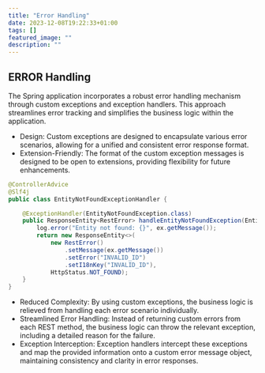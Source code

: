```yaml
---
title: "Error Handling"
date: 2023-12-08T19:22:33+01:00
tags: []
featured_image: ""
description: ""
---
```



## ERROR Handling
The Spring application incorporates a robust error handling mechanism through custom exceptions and exception handlers. This approach streamlines error tracking and simplifies the business logic within the application.


- Design: Custom exceptions are designed to encapsulate various error scenarios, allowing for a unified and consistent error response format.
- Extension-Friendly: The format of the custom exception messages is designed to be open to extensions, providing flexibility for future enhancements.

```java
@ControllerAdvice
@Slf4j
public class EntityNotFoundExceptionHandler {

    @ExceptionHandler(EntityNotFoundException.class)
    public ResponseEntity<RestError> handleEntityNotFoundException(EntityNotFoundException ex) {
        log.error("Entity not found: {}", ex.getMessage());
        return new ResponseEntity<>(
            new RestError()
                .setMessage(ex.getMessage())
                .setError("INVALID_ID")
                .setI18nKey("INVALID_ID"), 
            HttpStatus.NOT_FOUND);
    }
}
```
- Reduced Complexity: By using custom exceptions, the business logic is relieved from handling each error scenario individually.
- Streamlined Error Handling: Instead of returning custom errors from each REST method, the business logic can throw the relevant exception, including a detailed reason for the failure.
- Exception Interception: Exception handlers intercept these exceptions and map the provided information onto a custom error message object, maintaining consistency and clarity in error responses.